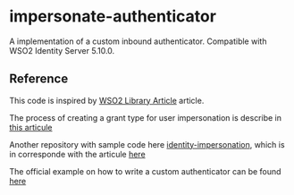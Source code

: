 # impersonate-authenticator
A implementation of a custom inbound authenticator. Compatible with WSO2 Identity Server 5.10.0.

## Reference

This code is inspired by [WSO2 Library Article](https://wso2.com/library/articles/2017/04/writing-a-custom-inbound-authenticator-for-wso2-identity-server/) article.

The process of creating a grant type for user impersonation is describe in [this articule](https://www.yenlo.com/blogs/impersonating-user-in-identity-server/) 

Another repository with sample code here [identity-impersonation](https://github.com/dinusha92/identity-impersonation), which is in corresponde with the articule [here](https://dinushad92.medium.com/how-to-impersonate-someone-else-using-wso2-identity-server-part-1-a26b6685f141)

The official example on how to write a custom authenticator can be found [here](https://is.docs.wso2.com/en/6.0.0/references/extend/federation/write-a-custom-local-authenticator/)